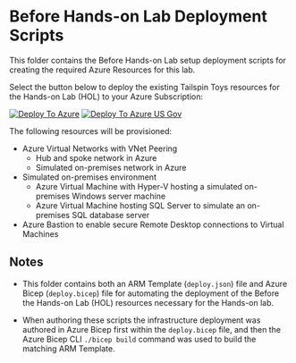 # Before Hands-on Lab Deployment Scripts

This folder contains the Before Hands-on Lab setup deployment scripts for creating the required Azure Resources for this lab.

Select the button below to deploy the existing Tailspin Toys resources for the Hands-on Lab (HOL) to your Azure Subscription:

[![Deploy To Azure](../../images/deploytoazure.svg "Deploy To Azure")](https://portal.azure.com/#create/Microsoft.Template/uri/https%3A%2F%2Fraw.githubusercontent.com%2Fmicrosoft%2FTechExcel-Securely-migrate-Windows-Server-and-SQL-Server-workloads-to-Azure%2Fmain%2FHands-on%2520lab%2Fresources%2Fdeployment%2Fdeploy.json)
[![Deploy To Azure US Gov](../../images/deploytoazuregov.svg "Deploy to Azure Gov")](https://portal.azure.us/#create/Microsoft.Template/uri/https%3A%2F%2Fraw.githubusercontent.com%2Fmicrosoft%2FTechExcel-Securely-migrate-Windows-Server-and-SQL-Server-workloads-to-Azure%2Fmain%2FHands-on%2520lab%2Fresources%2Fdeployment%2Fdeploy_gov.json)

The following resources will be provisioned:

- Azure Virtual Networks with VNet Peering
  - Hub and spoke network in Azure
  - Simulated on-premises network in Azure
- Simulated on-premises environment
  - Azure Virtual Machine with Hyper-V hosting a simulated on-premises Windows server machine
  - Azure Virtual Machine hosting SQL Server to simulate an on-premises SQL database server
- Azure Bastion to enable secure Remote Desktop connections to Virtual Machines

## Notes

- This folder contains both an ARM Template (`deploy.json`) file and Azure Bicep (`deploy.bicep`) file for automating the deployment of the Before the Hands-on Lab (HOL) resources necessary for the Hands-on lab.

- When authoring these scripts the infrastructure deployment was authored in Azure Bicep first within the `deploy.bicep` file, and then the Azure Bicep CLI `./bicep build` command was used to build the matching ARM Template.
